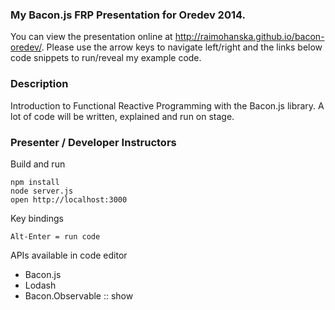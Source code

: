 ### My Bacon.js FRP Presentation for Oredev 2014. 

You can view the presentation online at http://raimohanska.github.io/bacon-oredev/. Please use the arrow keys to navigate left/right and the links below code snippets to run/reveal my example code.

### Description

Introduction to Functional Reactive Programming with the Bacon.js library. A lot of code will be written, explained and run on stage.

### Presenter / Developer Instructors

Build and run

    npm install
    node server.js
    open http://localhost:3000

Key bindings

    Alt-Enter = run code

APIs available in code editor

- Bacon.js
- Lodash
- Bacon.Observable :: show

